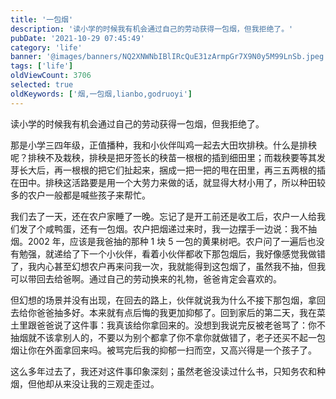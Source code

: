 ```yaml
---
title: '一包烟'
description: '读小学的时候我有机会通过自己的劳动获得一包烟，但我拒绝了。'
pubDate: '2021-10-29 07:45:49'
category: 'life'
banner: '@images/banners/NQ2XNWNbIBlIRcQuE31zArmpGr7X9N0y5M99LnSb.jpeg'
tags: ['life']
oldViewCount: 3706
selected: true
oldKeywords: ['烟,一包烟,lianbo,godruoyi']
---
```


读小学的时候我有机会通过自己的劳动获得一包烟，但我拒绝了。

那是小学三四年级，正值播种，我和小伙伴叫鸡一起去大田坎排秧。什么是排秧呢？排秧不及栽秧，排秧是把牙签长的秧苗一根根的插到细田里；而栽秧要等其发芽长大后，再一根根的把它们扯起来，捆成一把一把的甩在田里，再三五两根的插在田中。排秧这活路要是用一个大劳力来做的话，就显得大材小用了，所以种田较多的农户一般都是喊些孩子来帮忙。

我们去了一天，还在农户家睡了一晚。忘记了是开工前还是收工后，农户一人给我们发了个咸鸭蛋，还有一包烟。农户把烟递过来时，我一边摆手一边说：我不抽烟。2002 年，应该是我爸抽的那种 1 块 5 一包的黄果树吧。农户问了一遍后也没有勉强，就递给了下一个小伙伴，看着小伙伴都收下那包烟后，我好像感觉我做错了，我内心甚至幻想农户再来问我一次，我就能得到这包烟了，虽然我不抽，但我可以带回去给爸啊。通过自己的劳动换来的礼物，爸爸肯定会喜欢的。

但幻想的场景并没有出现，在回去的路上，伙伴就说我为什么不接下那包烟，拿回去给你爸爸抽多好。本来就有点后悔的我更加抑郁了。回到家后的第二天，我在菜土里跟爸爸说了这件事：我真该给你拿回来的。没想到我说完反被老爸骂了：你不抽烟就不该拿别人的，不要以为别个都拿了你不拿你就做错了，老子还买不起一包烟让你在外面拿回来吗。被骂完后我的抑郁一扫而空，又高兴得是一个孩子了。

这么多年过去了，我还对这件事印象深刻；虽然老爸没读过什么书，只知务农和种烟，但他却从来没让我的三观走歪过。
